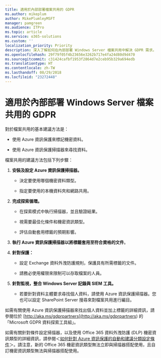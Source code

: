 ```yaml
---
title: 適用於內部部署檔案共用的 GDPR
ms.author: mikeplum
author: MikePlumleyMSFT
manager: pamgreen
ms.audience: ITPro
ms.topic: article
ms.service: o365-solutions
ms.custom: ''
localization_priority: Priority
description: 深入了解如何在內部部署 Windows Server 檔案共用中解決 GDPR 需求。
ms.openlocfilehash: 29f79f05f4b23656e3262b717e4fa24d80d9d470
ms.sourcegitcommit: c31424cafbf1953f2864d7e2ceb95b329a694edb
ms.translationtype: HT
ms.contentlocale: zh-TW
ms.lasthandoff: 08/29/2018
ms.locfileid: "23272448"
---
```

# <a name="gdpr-for-on-premises-windows-server-file-shares"></a>適用於內部部署 Windows Server 檔案共用的 GDPR

對於檔案共用的基本建議方法是：

-   使用 Azure 資訊保護來標記機密資料。

-   使用 Azure 資訊保護掃描器來尋找資料。

檔案共用的建議方法包括下列步驟：

1.  **安裝及設定 Azure 資訊保護掃描器。**

    -   決定要使用哪個機密資料類型。

    -   指定要使用的本機資料夾和網路共用。

2.  **完成探索循環。**

    -   在探索模式中執行掃描器，並且驗證結果。

    -   視需要最佳化條件和機密資訊類型。

    -   評估自動套用標籤的預期影響。

3.  **執行 Azure 資訊保護掃描器以將標籤套用至符合資格的文件**。

4.  **針對保護：**

    -   設定 Exchange 資料外洩防護規則，保護具有所需標籤的文件。

    -   請務必使用權限來限制可以存取檔案的人員。

5.  **針對監視，整合 Windows Server 記錄與 SIEM 工具。**

    -   若要針對資料主體要求尋找個人資料，請使用 Azure 資訊保護掃描器。您也可以設定 SharePoint Server 搜尋來對檔案共用進行編目。

如需有關使用 Azure 資訊保護掃描器來找出個人資料並加上標籤的詳細資訊，請參閱位於 [http://aka.ms/gdprpartners](<http://aka.ms/gdprpartners>) 的「Microsoft GDPR 資料探索工具組」。

如需有關針對條件設定掃描器，以及使用 Office 365 資料外洩防護 (DLP) 機密資訊類型的詳細資訊，請參閱＜[如何針對 Azure 資訊保護的自動和建議分類設定條件](https://docs.microsoft.com/zh-TW/information-protection/deploy-use/configure-policy-classification)＞。請注意，新的 Office 365 機密資訊類型無法立即與掃描器搭配使用，且自訂機密資訊類型無法與掃描器搭配使用。
